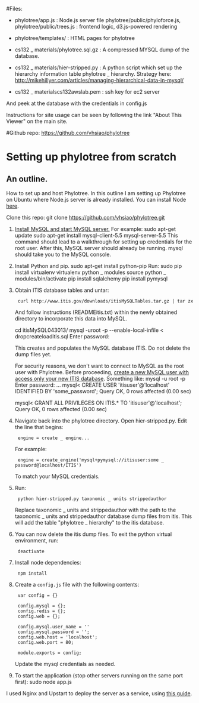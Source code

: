 #Files:
* phylotree/app.js : Node.js server file
phylotree/public/phyloforce.js, phylotree/public/trees.js : frontend logic, d3.js-powered rendering
* phylotree/templates/ : HTML pages for phylotree

* cs132 _ materials/phylotree.sql.gz : A compressed MYSQL dump of the database.

* cs132 _ materials/hier-stripped.py : A python script which set up the hierarchy information table phylotree _ hierarchy. Strategy here: http://mikehillyer.com/articles/managing-hierarchical-data-in-mysql/

* cs132 _ materialscs132awslab.pem : ssh key for ec2 server

And peek at the database with the credentials in config.js

Instructions for site usage can be seen by following the link "About This Viewer" on the main site.

#Github repo:
	https://github.com/vhsiao/phylotree

# Setting up phylotree from scratch
## An outline.

How to set up and host Phylotree. In this outline I am setting up Phylotree on Ubuntu where Node.js server is already installed. You can install Node <a href="http://nodejs.org/">here</a>.

Clone this repo:
	git clone https://github.com/vhsiao/phylotree.git

1. <a href="http://dev.mysql.com/doc/refman/5.5/en/linux-installation-native.html">Install MySQL and start MySQL server.</a>
   For example:
	sudo apt-get update
	sudo apt-get install mysql-client-5.5 mysql-server-5.5
   This command should lead to a walkthrough for setting up credentials for the root user. After this, MySQL server should already be running.
	mysql
   should take you to the MySQL console.

2. Install Python and pip.
	sudo apt-get install python-pip
   Run:
	sudo pip install virtualenv
        virtualenv python _ modules
        source python _ modules/bin/activate
        pip install sqlalchemy
        pip install pymysql
        
3. Obtain ITIS database tables and untar: 

        curl http://www.itis.gov/downloads/itisMySQLTables.tar.gz | tar zx 

   And follow instructions (READMEitis.txt) within the newly obtained directory to incorporate this data into MySQL.
   
   	cd itisMySQL043013/
   	mysql -uroot -p --enable-local-infile < dropcreateloaditis.sql
	Enter password: 
   
   This creates and populates the MySQL database ITIS. Do not delete the dump files yet. 
   	
   For security reasons, we don't want to connect to MySQL as the root user with Phylotree. Before proceeding, <a href="http://dev.mysql.com/doc/refman/5.5/en/adding-users.html">create a new MySQL user with access only your new ITIS database</a>.
   Something like:
   	mysql -u root -p
	Enter password: 
	...
	mysql&lt; CREATE USER 'itisuser'@'localhost' IDENTIFIED BY 'some_password';
	Query OK, 0 rows affected (0.00 sec)
	
	mysql&lt; GRANT ALL PRIVILEGES ON ITIS.* TO 'itisuser'@'localhost';
	Query OK, 0 rows affected (0.00 sec)

4. Navigate back into the phylotree directory. Open hier-stripped.py. Edit the line that begins:

        engine = create _ engine...
        
   For example:
        
        engine = create_engine('mysql+pymysql://itisuser:some _ password@localhost/ITIS')

   To match your MySQL credentials. 

5. Run:

        python hier-stripped.py taxonomic _ units strippedauthor

   Replace taxonomic _ units and strippedauthor with the path to the taxonomic _ units and strippedauthor database dump files from itis. This will add the table "phylotree _ hierarchy" to the itis database.

6. You can now delete the itis dump files. To exit the python virtual environment, run:

        deactivate

7. Install node dependencies:

        npm install

8. Create a `config.js` file with the following contents:

        var config = {}
        
        config.mysql = {};
        config.redis = {};
        config.web = {};

        config.mysql.user_name = ''
        config.mysql.password = '';
        config.web.host = 'localhost';
        config.web.port = 80;

        module.exports = config;

   Update the mysql credentials as needed.


9. To start the application (stop other servers running on the same port first):
	sudo node app.js

I used Nginx and Upstart to deploy the server as a service, using <a href="http://mattpatenaude.com/hosting-chatroom/">this guide</a>.
